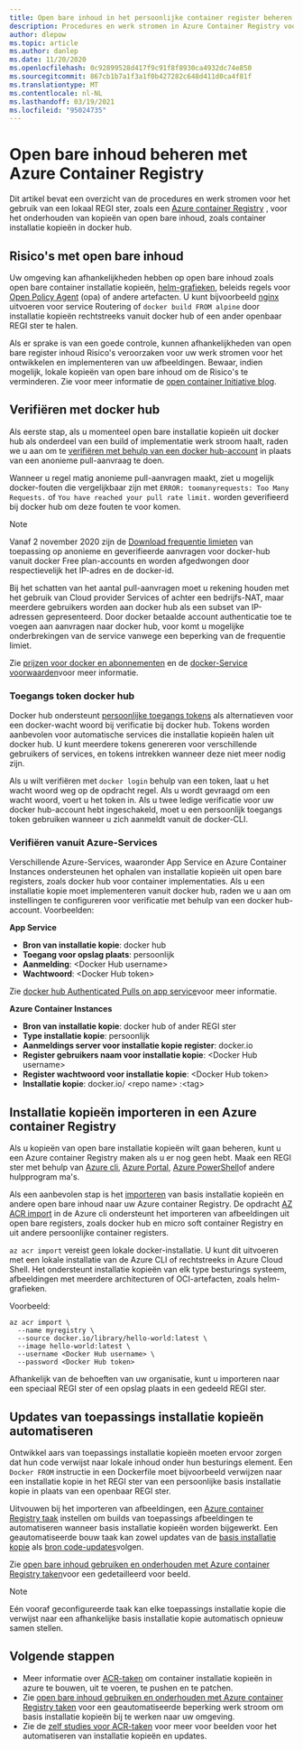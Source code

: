 ```yaml
---
title: Open bare inhoud in het persoonlijke container register beheren
description: Procedures en werk stromen in Azure Container Registry voor het beheren van afhankelijkheden op open bare installatie kopieën van docker hub en andere open bare inhoud
author: dlepow
ms.topic: article
ms.author: danlep
ms.date: 11/20/2020
ms.openlocfilehash: 0c92899528d417f9c91f8f8930ca4932dc74e850
ms.sourcegitcommit: 867cb1b7a1f3a1f0b427282c648d411d0ca4f81f
ms.translationtype: MT
ms.contentlocale: nl-NL
ms.lasthandoff: 03/19/2021
ms.locfileid: "95024735"
---
```

# <a name="manage-public-content-with-azure-container-registry"></a>Open bare inhoud beheren met Azure Container Registry

Dit artikel bevat een overzicht van de procedures en werk stromen voor het gebruik van een lokaal REGI ster, zoals een [Azure container Registry](container-registry-intro.md) , voor het onderhouden van kopieën van open bare inhoud, zoals container installatie kopieën in docker hub. 


## <a name="risks-with-public-content"></a>Risico's met open bare inhoud

Uw omgeving kan afhankelijkheden hebben op open bare inhoud zoals open bare container installatie kopieën, [helm-grafieken](https://helm.sh/), beleids regels voor [Open Policy Agent](https://www.openpolicyagent.org/) (opa) of andere artefacten. U kunt bijvoorbeeld [nginx](https://hub.docker.com/_/nginx) uitvoeren voor service Routering of `docker build FROM alpine` door installatie kopieën rechtstreeks vanuit docker hub of een ander openbaar REGI ster te halen. 

Als er sprake is van een goede controle, kunnen afhankelijkheden van open bare register inhoud Risico's veroorzaken voor uw werk stromen voor het ontwikkelen en implementeren van uw afbeeldingen. Bewaar, indien mogelijk, lokale kopieën van open bare inhoud om de Risico's te verminderen. Zie voor meer informatie de [open container Initiative blog](https://opencontainers.org/posts/blog/2020-10-30-consuming-public-content/). 

## <a name="authenticate-with-docker-hub"></a>Verifiëren met docker hub

Als eerste stap, als u momenteel open bare installatie kopieën uit docker hub als onderdeel van een build of implementatie werk stroom haalt, raden we u aan om te [verifiëren met behulp van een docker hub-account](https://docs.docker.com/docker-hub/download-rate-limit/#how-do-i-authenticate-pull-requests) in plaats van een anonieme pull-aanvraag te doen.

Wanneer u regel matig anonieme pull-aanvragen maakt, ziet u mogelijk docker-fouten die vergelijkbaar zijn met `ERROR: toomanyrequests: Too Many Requests.` of `You have reached your pull rate limit.` worden geverifieerd bij docker hub om deze fouten te voor komen.

> [!NOTE]
> Vanaf 2 november 2020 zijn de [Download frequentie limieten](https://docs.docker.com/docker-hub/download-rate-limit) van toepassing op anonieme en geverifieerde aanvragen voor docker-hub vanuit docker Free plan-accounts en worden afgedwongen door respectievelijk het IP-adres en de docker-id. 
>
> Bij het schatten van het aantal pull-aanvragen moet u rekening houden met het gebruik van Cloud provider Services of achter een bedrijfs-NAT, maar meerdere gebruikers worden aan docker hub als een subset van IP-adressen gepresenteerd. Door docker betaalde account authenticatie toe te voegen aan aanvragen naar docker hub, voor komt u mogelijke onderbrekingen van de service vanwege een beperking van de frequentie limiet.
>
> Zie [prijzen voor docker en abonnementen](https://www.docker.com/pricing) en de [docker-Service voorwaarden](https://www.docker.com/legal/docker-terms-service)voor meer informatie.

### <a name="docker-hub-access-token"></a>Toegangs token docker hub

Docker hub ondersteunt [persoonlijke toegangs tokens](https://docs.docker.com/docker-hub/access-tokens/) als alternatieven voor een docker-wacht woord bij verificatie bij docker hub. Tokens worden aanbevolen voor automatische services die installatie kopieën halen uit docker hub. U kunt meerdere tokens genereren voor verschillende gebruikers of services, en tokens intrekken wanneer deze niet meer nodig zijn.

Als u wilt verifiëren met `docker login` behulp van een token, laat u het wacht woord weg op de opdracht regel. Als u wordt gevraagd om een wacht woord, voert u het token in. Als u twee ledige verificatie voor uw docker hub-account hebt ingeschakeld, moet u een persoonlijk toegangs token gebruiken wanneer u zich aanmeldt vanuit de docker-CLI.

### <a name="authenticate-from-azure-services"></a>Verifiëren vanuit Azure-Services

Verschillende Azure-Services, waaronder App Service en Azure Container Instances ondersteunen het ophalen van installatie kopieën uit open bare registers, zoals docker hub voor container implementaties. Als u een installatie kopie moet implementeren vanuit docker hub, raden we u aan om instellingen te configureren voor verificatie met behulp van een docker hub-account. Voorbeelden:

**App Service**

* **Bron van installatie kopie**: docker hub
* **Toegang voor opslag plaats**: persoonlijk
* **Aanmelding**: \<Docker Hub username>
* **Wachtwoord**: \<Docker Hub token>

Zie [docker hub Authenticated Pulls on app service](https://azure.github.io/AppService/2020/10/15/Docker-Hub-authenticated-pulls-on-App-Service.html)voor meer informatie.

**Azure Container Instances**

* **Bron van installatie kopie**: docker hub of ander REGI ster
* **Type installatie kopie**: persoonlijk
* **Aanmeldings server voor installatie kopie register**: docker.io
* **Register gebruikers naam voor installatie kopie**: \<Docker Hub username>
* **Register wachtwoord voor installatie kopie**: \<Docker Hub token>
* **Installatie kopie**: docker.io/ \<repo name\> :\<tag>

## <a name="import-images-to-an-azure-container-registry"></a>Installatie kopieën importeren in een Azure container Registry
 
Als u kopieën van open bare installatie kopieën wilt gaan beheren, kunt u een Azure container Registry maken als u er nog geen hebt. Maak een REGI ster met behulp van [Azure cli](container-registry-get-started-azure-cli.md), [Azure Portal](container-registry-get-started-portal.md), [Azure PowerShell](container-registry-get-started-powershell.md)of andere hulpprogram ma's. 

Als een aanbevolen stap is het [importeren](container-registry-import-images.md) van basis installatie kopieën en andere open bare inhoud naar uw Azure container Registry. De opdracht [AZ ACR import](/cli/azure/acr#az_acr_import) in de Azure cli ondersteunt het importeren van afbeeldingen uit open bare registers, zoals docker hub en micro soft container Registry en uit andere persoonlijke container registers. 

`az acr import` vereist geen lokale docker-installatie. U kunt dit uitvoeren met een lokale installatie van de Azure CLI of rechtstreeks in Azure Cloud Shell. Het ondersteunt installatie kopieën van elk type besturings systeem, afbeeldingen met meerdere architecturen of OCI-artefacten, zoals helm-grafieken.

Voorbeeld:

```azurecli-interactive
az acr import \
  --name myregistry \
  --source docker.io/library/hello-world:latest \
  --image hello-world:latest \
  --username <Docker Hub username> \
  --password <Docker Hub token>
```

Afhankelijk van de behoeften van uw organisatie, kunt u importeren naar een speciaal REGI ster of een opslag plaats in een gedeeld REGI ster.

## <a name="automate-application-image-updates"></a>Updates van toepassings installatie kopieën automatiseren

Ontwikkel aars van toepassings installatie kopieën moeten ervoor zorgen dat hun code verwijst naar lokale inhoud onder hun besturings element. Een `Docker FROM` instructie in een Dockerfile moet bijvoorbeeld verwijzen naar een installatie kopie in het REGI ster van een persoonlijke basis installatie kopie in plaats van een openbaar REGI ster. 

Uitvouwen bij het importeren van afbeeldingen, een [Azure container Registry taak](container-registry-tasks-overview.md) instellen om builds van toepassings afbeeldingen te automatiseren wanneer basis installatie kopieën worden bijgewerkt. Een geautomatiseerde bouw taak kan zowel updates van de [basis installatie kopie](container-registry-tasks-base-images.md) als [bron code-updates](container-registry-tasks-overview.md#trigger-task-on-source-code-update)volgen.

Zie [open bare inhoud gebruiken en onderhouden met Azure container Registry taken](tasks-consume-public-content.md)voor een gedetailleerd voor beeld. 

> [!NOTE]
> Eén vooraf geconfigureerde taak kan elke toepassings installatie kopie die verwijst naar een afhankelijke basis installatie kopie automatisch opnieuw samen stellen. 
 
## <a name="next-steps"></a>Volgende stappen
 
* Meer informatie over [ACR-taken](container-registry-tasks-overview.md) om container installatie kopieën in azure te bouwen, uit te voeren, te pushen en te patchen.
* Zie [open bare inhoud gebruiken en onderhouden met Azure container Registry taken](tasks-consume-public-content.md) voor een geautomatiseerde beperking werk stroom om basis installatie kopieën bij te werken naar uw omgeving. 
* Zie de [zelf studies voor ACR-taken](container-registry-tutorial-quick-task.md) voor meer voor beelden voor het automatiseren van installatie kopieën en updates.
